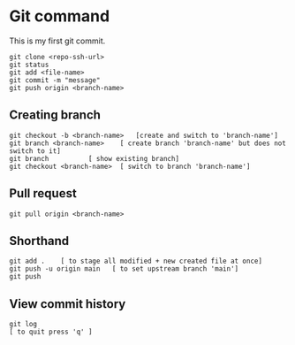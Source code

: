 # Git command
This is my first git commit.

```
git clone <repo-ssh-url>
git status
git add <file-name>
git commit -m "message"
git push origin <branch-name>
```

## Creating branch

```
git checkout -b <branch-name>   [create and switch to 'branch-name']
git branch <branch-name>    [ create branch 'branch-name' but does not switch to it]
git branch          [ show existing branch]
git checkout <branch-name>  [ switch to branch 'branch-name']
```

## Pull request

```
git pull origin <branch-name> 
```

## Shorthand
```
git add .    [ to stage all modified + new created file at once]
git push -u origin main   [ to set upstream branch 'main']
git push
```

## View commit history
```
git log    
[ to quit press 'q' ]
```